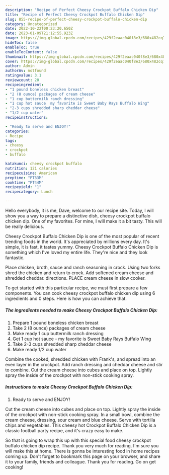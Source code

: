 ```yaml
---
description: "Recipe of Perfect Cheesy Crockpot Buffalo Chicken Dip"
title: "Recipe of Perfect Cheesy Crockpot Buffalo Chicken Dip"
slug: 855-recipe-of-perfect-cheesy-crockpot-buffalo-chicken-dip
category: Uncategorized
date: 2022-10-22T00:23:20.650Z
date: 2023-01-09T21:12:55.923Z
image: https://img-global.cpcdn.com/recipes/429f2eaac040f8e3/680x482cq70/cheesy-crockpot-buffalo-chicken-dip-recipe-main-photo.jpg
hideToc: false
enableToc: true
enableTocContent: false
thumbnail: https://img-global.cpcdn.com/recipes/429f2eaac040f8e3/680x482cq70/cheesy-crockpot-buffalo-chicken-dip-recipe-main-photo.jpg
cover: https://img-global.cpcdn.com/recipes/429f2eaac040f8e3/680x482cq70/cheesy-crockpot-buffalo-chicken-dip-recipe-main-photo.jpg
author: Admin
authorAv: notfound
ratingvalue: 3.1
reviewcount: 20
recipeingredient:
- "1 pound boneless chicken breast"
- "2 (8 ounce) packages of cream cheese"
- "1 cup buttermilk ranch dressing"
- "1 cup hot sauce  my favorite is Sweet Baby Rays Buffalo Wing"
- "2-3 cups shredded sharp cheddar cheese"
- "1/2 cup water"
recipeinstructions:

- "Ready to serve and ENJOY!"
categories:
- Recipe
tags:
- cheesy
- crockpot
- buffalo

katakunci: cheesy crockpot buffalo 
nutrition: 121 calories
recipecuisine: American
preptime: "PT33M"
cooktime: "PT44M"
recipeyield: "1"
recipecategory: Lunch

---
```



Hello everybody, it is me, Dave, welcome to our recipe site. Today, I will show you a way to prepare a distinctive dish, cheesy crockpot buffalo chicken dip. One of my favorites. For mine, I will make it a bit tasty. This will be really delicious.

Cheesy Crockpot Buffalo Chicken Dip is one of the most popular of recent trending foods in the world. It's appreciated by millions every day. It's simple, it is fast, it tastes yummy. Cheesy Crockpot Buffalo Chicken Dip is something which I've loved my entire life. They're nice and they look fantastic.

Place chicken, broth, sauce and ranch seasoning in crock. Using two forks shred the chicken and return to crock. Add softened cream cheese and shredded cheddar. directions. PLACE cream cheese in slow cooker.


To get started with this particular recipe, we must first prepare a few components. You can cook cheesy crockpot buffalo chicken dip using 6 ingredients and 0 steps. Here is how you can achieve that.

<!--inarticleads1-->

##### The ingredients needed to make Cheesy Crockpot Buffalo Chicken Dip:

1. Prepare 1 pound boneless chicken breast
1. Take 2 (8 ounce) packages of cream cheese
1. Make ready 1 cup buttermilk ranch dressing
1. Get 1 cup hot sauce - my favorite is Sweet Baby Rays Buffalo Wing
1. Take 2-3 cups shredded sharp cheddar cheese
1. Make ready 1/2 cup water


Combine the cooked, shredded chicken with Frank&#39;s, and spread into an even layer in the crockpot. Add ranch dressing and cheddar cheese and stir to combine. Cut the cream cheese into cubes and place on top. Lightly spray the inside of the crockpot with non-stick cooking spray. 

<!--inarticleads2-->

##### Instructions to make Cheesy Crockpot Buffalo Chicken Dip:


1. Ready to serve and ENJOY!

Cut the cream cheese into cubes and place on top. Lightly spray the inside of the crockpot with non-stick cooking spray. In a small bowl, combine the cream cheese, dressing, sour cream and blue cheese. Serve with tortilla chips and vegetables. This cheesy hot Crockpot Buffalo Chicken Dip is a classic football party recipe, and it&#39;s crazy easy to make. 

So that is going to wrap this up with this special food cheesy crockpot buffalo chicken dip recipe. Thank you very much for reading. I'm sure you will make this at home. There is gonna be interesting food in home recipes coming up. Don't forget to bookmark this page on your browser, and share it to your family, friends and colleague. Thank you for reading. Go on get cooking!
